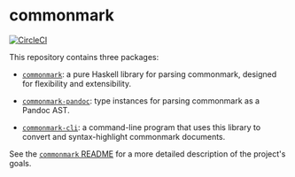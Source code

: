 # commonmark

[![CircleCI](https://circleci.com/gh/jgm/commonmark-hs.svg?style=svg)](https://circleci.com/gh/jgm/commonmark-hs)

This repository contains three packages:

- [`commonmark`](commonmark/):
  a pure Haskell library for parsing commonmark,
  designed for flexibility and extensibility.

- [`commonmark-pandoc`](commonmark-pandoc/):
  type instances for parsing commonmark as a Pandoc AST.

- [`commonmark-cli`](commonmark-cli/): a
  command-line program that uses this library to convert
  and syntax-highlight commonmark documents.

See the [`commonmark` README](commonmark/) for a
more detailed description of the project's goals.

